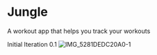 # Jungle
A workout app that helps you track your workouts

Initial Iteration 0.1
![IMG_5281DEDC20A0-1](https://user-images.githubusercontent.com/43551312/161350034-aa210e15-f66f-4b1b-9d68-fb8c05608602.jpeg)
